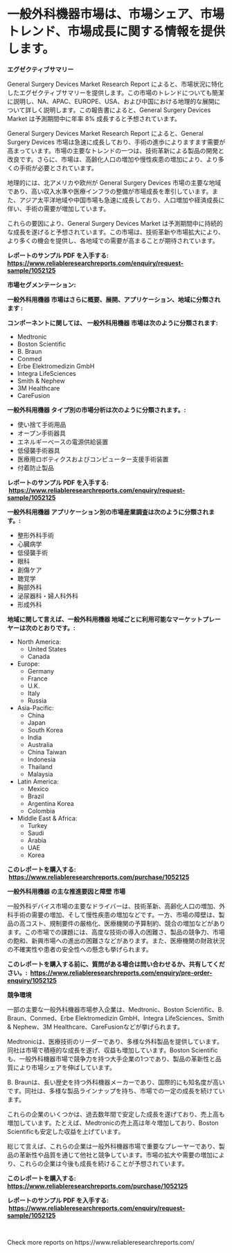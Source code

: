<p><h1>一般外科機器市場は、市場シェア、市場トレンド、市場成長に関する情報を提供します。</h1></p><p><strong>エグゼクティブサマリー</strong></p>
<p><p>General Surgery Devices Market Research Report によると、市場状況に特化したエグゼクティブサマリーを提供します。この市場のトレンドについても簡潔に説明し、NA、APAC、EUROPE、USA、および中国における地理的な展開について詳しく説明します。この報告書によると、General Surgery Devices Market は予測期間中に年率 8% 成長すると予想されています。</p><p>General Surgery Devices Market Research Report によると、General Surgery Devices 市場は急速に成長しており、手術の進歩によりますます需要が高まっています。市場の主要なトレンドの一つは、技術革新による製品の開発と改良です。さらに、市場は、高齢化人口の増加や慢性疾患の増加により、より多くの手術が必要とされています。</p><p>地理的には、北アメリカや欧州が General Surgery Devices 市場の主要な地域であり、高い収入水準や医療インフラの整備が市場成長を牽引しています。また、アジア太平洋地域や中国市場も急速に成長しており、人口増加や経済成長に伴い、手術の需要が増加しています。</p><p>これらの要因により、General Surgery Devices Market は予測期間中に持続的な成長を遂げると予想されています。この市場は、技術革新や市場拡大により、より多くの機会を提供し、各地域での需要が高まることが期待されています。</p></p>
<p><strong>レポートのサンプル PDF を入手する: <a href="https://www.reliableresearchreports.com/enquiry/request-sample/1052125">https://www.reliableresearchreports.com/enquiry/request-sample/1052125</a></strong></p>
<p><strong>市場セグメンテーション:</strong></p>
<p><strong> 一般外科用機器 市場はさらに概要、展開、アプリケーション、地域に分類されます :</strong></p>
<p><strong>コンポーネントに関しては、 一般外科用機器 市場は次のように分類されます: &nbsp;</strong></p>
<p><ul><li>Medtronic</li><li>Boston Scientific</li><li>B. Braun</li><li>Conmed</li><li>Erbe Elektromedizin GmbH</li><li>Integra LifeSciences</li><li>Smith & Nephew</li><li>3M Healthcare</li><li>CareFusion</li></ul></p>
<p><strong> 一般外科用機器 タイプ別の市場分析は次のように分類されます。:</strong></p>
<p><ul><li>使い捨て手術用品</li><li>オープン手術器具</li><li>エネルギーベースの電源供給装置</li><li>低侵襲手術器具</li><li>医療用ロボティクスおよびコンピューター支援手術装置</li><li>付着防止製品</li></ul></p>
<p><strong>レポートのサンプル PDF を入手する: &nbsp;<a href="https://www.reliableresearchreports.com/enquiry/request-sample/1052125">https://www.reliableresearchreports.com/enquiry/request-sample/1052125</a></strong></p>
<p><strong> 一般外科用機器 アプリケーション別の市場産業調査は次のように分類されます。:</strong></p>
<p><ul><li>整形外科手術</li><li>心臓病学</li><li>低侵襲手術</li><li>眼科</li><li>創傷ケア</li><li>聴覚学</li><li>胸部外科</li><li>泌尿器科・婦人科外科</li><li>形成外科</li></ul></p>
<p><strong>地域に関して言えば、一般外科用機器 地域ごとに利用可能なマーケットプレーヤーは次のとおりです。:</strong></p>
<p><ul>
    <li>
        North America:
        <ul>
            <li>United States</li>
            <li>Canada</li>
        </ul>
    </li>
    <li>
        Europe:
        <ul>
            <li>Germany</li>
            <li>France</li>
            <li>U.K.</li>
            <li>Italy</li>
            <li>Russia</li>
        </ul>
    </li>
    <li>
        Asia-Pacific:
        <ul>
            <li>China</li>
            <li>Japan</li>
            <li>South Korea</li>
            <li>India</li>
            <li>Australia</li>
            <li>China Taiwan</li>
            <li>Indonesia</li>
            <li>Thailand</li>
            <li>Malaysia</li>
        </ul>
    </li>
    <li>
        Latin America:
        <ul>
            <li>Mexico</li>
            <li>Brazil</li>
            <li>Argentina Korea</li>
            <li>Colombia</li>
        </ul>
    </li>
    <li>
        Middle East & Africa:
        <ul>
            <li>Turkey</li>
            <li>Saudi</li>
            <li>Arabia</li>
            <li>UAE</li>
            <li>Korea</li>
        </ul>
    </li>
    </ul></p>
<p><strong>このレポートを購入する: &nbsp;<a href="https://www.reliableresearchreports.com/purchase/1052125">https://www.reliableresearchreports.com/purchase/1052125</a></strong></p>
<p><strong>一般外科用機器 の主な推進要因と障壁 市場</strong></p>
<p><p>一般外科デバイス市場の主要なドライバーは、技術革新、高齢化人口の増加、外科手術の需要の増加、そして慢性疾患の増加などです。一方、市場の障壁は、製品の高コスト、規制要件の厳格化、医療機関の予算制約、競合の増加などがあります。この市場での課題には、高度な技術の導入の困難さ、製品の競争力、市場の飽和、新興市場への進出の困難さなどがあります。また、医療機関の財政状況の不確実性や患者の安全性への懸念も挙げられます。</p></p>
<p><strong>このレポートを購入する前に、質問がある場合は問い合わせるか、共有してください。:&nbsp; <a href="https://www.reliableresearchreports.com/enquiry/pre-order-enquiry/1052125">https://www.reliableresearchreports.com/enquiry/pre-order-enquiry/1052125</a></strong></p>
<p><strong>競争環境</strong></p>
<p><p>一部の主要な一般外科機器市場参入企業は、Medtronic、Boston Scientific、B. Braun、Conmed、Erbe Elektromedizin GmbH、Integra LifeSciences、Smith & Nephew、3M Healthcare、CareFusionなどが挙げられます。</p><p>Medtronicは、医療技術のリーダーであり、多様な外科製品を提供しています。同社は市場で積極的な成長を遂げ、収益も増加しています。Boston Scientificも、一般外科機器市場で競争力を持つ大手企業の1つであり、製品の革新性と品質により市場シェアを伸ばしています。</p><p>B. Braunは、長い歴史を持つ外科機器メーカーであり、国際的にも知名度が高いです。同社は、多様な製品ラインナップを持ち、市場での一定の成長を続けています。</p><p>これらの企業のいくつかは、過去数年間で安定した成長を遂げており、売上高も増加しています。たとえば、Medtronicの売上高は年々増加しており、Boston Scientificも安定した収益を上げています。</p><p>総じて言えば、これらの企業は一般外科機器市場で重要なプレーヤーであり、製品の革新性や品質を通じて他社と競争しています。市場の拡大や需要の増加により、これらの企業は今後も成長を続けることが予想されています。</p></p>
<p><strong>このレポートを購入する: &nbsp; <a href="https://www.reliableresearchreports.com/purchase/1052125">https://www.reliableresearchreports.com/purchase/1052125</a></strong></p>
<p><strong>レポートのサンプル PDF を入手する: &nbsp;<a href="https://www.reliableresearchreports.com/enquiry/request-sample/1052125">https://www.reliableresearchreports.com/enquiry/request-sample/1052125</a></strong><strong></strong></p>
<p>&nbsp;</p>
<p>Check more reports on https://www.reliableresearchreports.com/</p>